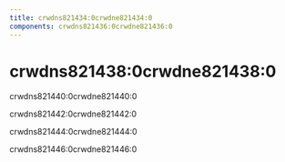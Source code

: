 ```yaml
---
title: crwdns821434:0crwdne821434:0
components: crwdns821436:0crwdne821436:0
---
```

# crwdns821438:0crwdne821438:0

<p class="description">crwdns821440:0crwdne821440:0</p>

crwdns821442:0crwdne821442:0

crwdns821444:0crwdne821444:0

crwdns821446:0crwdne821446:0